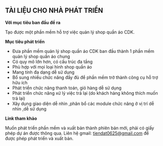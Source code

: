 ﻿## TÀI LIỆU CHO NHÀ PHÁT TRIỂN

**Với mục tiêu ban đầu đề ra**
 
Tạo được một phần mềm hỗ trợ việc quản lý shop quần áo CDK.

**Mục tiêu phát triển**

<ul>
<li> Đưa phần mềm quản lý shop quần áo CDK ban đầu thành 1 phần mềm quản lý
shop quần áo chung</li>
<li>Có quy mô lớn hơn, có cấu trúc đa tầng</li>
<li>Phù hợp với mọi loại hình shop quần áo </li>
<li>Mang tính đa dạng dễ sử dụng</li>
<li>Bổ sung nhiều chức năng đầy đủ để phần mềm trở thành công cụ hỗ trợ hữu ích</li>
<li>Phát triển chức năng thanh toán, giỏ hàng dễ sử dụng</li>
<li>Phát triển chức năng xử lý việc trả lại (do khách hàng không thích muốn trả lại)</li>
<li>Xây dụng giao diện dễ nhìn ,phân bổ các module chức năng ở vị trí dễ nhìn ,dễ sử dụng</li>
</ul>

**Link tham khảo**

Muốn phát triển phần mềm và xuất bản thành phiên bản mới, phải có giấy phép dự án
được thông qua. Liên hệ gmail: tiendat0625@gmail.com để được phép phát triển và
xuất bản.



